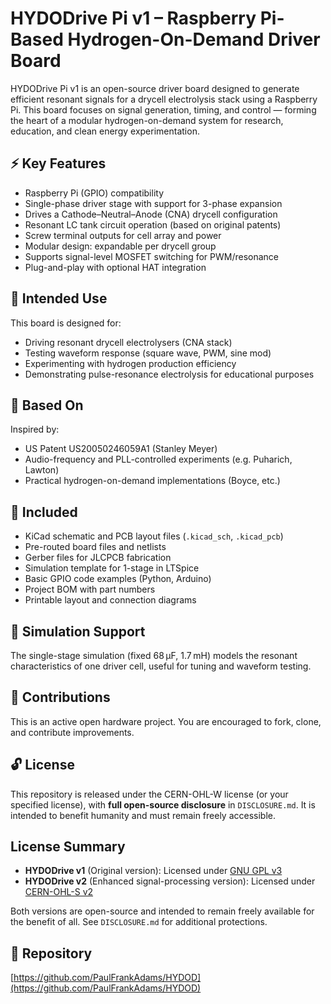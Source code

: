 # HYDODrive Pi v1 – Raspberry Pi-Based Hydrogen-On-Demand Driver Board

HYDODrive Pi v1 is an open-source driver board designed to generate efficient resonant signals for a drycell electrolysis stack using a Raspberry Pi. This board focuses on signal generation, timing, and control — forming the heart of a modular hydrogen-on-demand system for research, education, and clean energy experimentation.

## ⚡ Key Features

- Raspberry Pi (GPIO) compatibility
- Single-phase driver stage with support for 3-phase expansion
- Drives a Cathode–Neutral–Anode (CNA) drycell configuration
- Resonant LC tank circuit operation (based on original patents)
- Screw terminal outputs for cell array and power
- Modular design: expandable per drycell group
- Supports signal-level MOSFET switching for PWM/resonance
- Plug-and-play with optional HAT integration

## 📐 Intended Use

This board is designed for:

- Driving resonant drycell electrolysers (CNA stack)
- Testing waveform response (square wave, PWM, sine mod)
- Experimenting with hydrogen production efficiency
- Demonstrating pulse-resonance electrolysis for educational purposes

## 🧠 Based On

Inspired by:

- US Patent US20050246059A1 (Stanley Meyer)
- Audio-frequency and PLL-controlled experiments (e.g. Puharich, Lawton)
- Practical hydrogen-on-demand implementations (Boyce, etc.)

## 📂 Included

- KiCad schematic and PCB layout files (`.kicad_sch`, `.kicad_pcb`)
- Pre-routed board files and netlists
- Gerber files for JLCPCB fabrication
- Simulation template for 1-stage in LTSpice
- Basic GPIO code examples (Python, Arduino)
- Project BOM with part numbers
- Printable layout and connection diagrams

## 🧪 Simulation Support

The single-stage simulation (fixed 68 µF, 1.7 mH) models the resonant characteristics of one driver cell, useful for tuning and waveform testing.

## 🤝 Contributions

This is an active open hardware project. You are encouraged to fork, clone, and contribute improvements.

## 🔓 License

This repository is released under the CERN-OHL-W license (or your specified license), with **full open-source disclosure** in `DISCLOSURE.md`. It is intended to benefit humanity and must remain freely accessible.

## License Summary

- **HYDODrive v1** (Original version): Licensed under [GNU GPL v3](LICENSE-GPL.txt)
- **HYDODrive v2** (Enhanced signal-processing version): Licensed under [CERN-OHL-S v2](HYDODrive_V2/LICENSE.txt)

Both versions are open-source and intended to remain freely available for the benefit of all. See `DISCLOSURE.md` for additional protections.


## 📍 Repository

[https://github.com/PaulFrankAdams/HYDOD](https://github.com/PaulFrankAdams/HYDOD)
